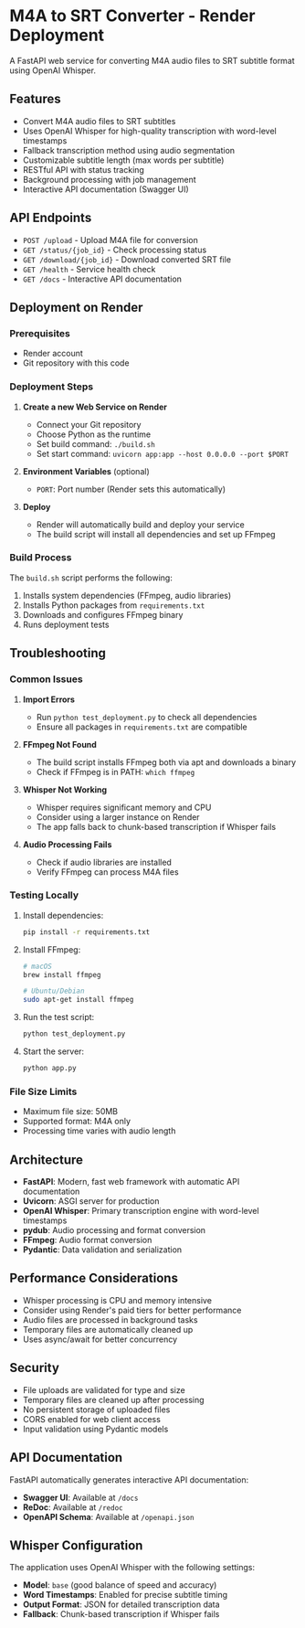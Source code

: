 <!-- @format -->

# M4A to SRT Converter - Render Deployment

A FastAPI web service for converting M4A audio files to SRT subtitle format using OpenAI Whisper.

## Features

- Convert M4A audio files to SRT subtitles
- Uses OpenAI Whisper for high-quality transcription with word-level timestamps
- Fallback transcription method using audio segmentation
- Customizable subtitle length (max words per subtitle)
- RESTful API with status tracking
- Background processing with job management
- Interactive API documentation (Swagger UI)

## API Endpoints

- `POST /upload` - Upload M4A file for conversion
- `GET /status/{job_id}` - Check processing status
- `GET /download/{job_id}` - Download converted SRT file
- `GET /health` - Service health check
- `GET /docs` - Interactive API documentation

## Deployment on Render

### Prerequisites

- Render account
- Git repository with this code

### Deployment Steps

1. **Create a new Web Service on Render**

   - Connect your Git repository
   - Choose Python as the runtime
   - Set build command: `./build.sh`
   - Set start command: `uvicorn app:app --host 0.0.0.0 --port $PORT`

2. **Environment Variables** (optional)

   - `PORT`: Port number (Render sets this automatically)

3. **Deploy**
   - Render will automatically build and deploy your service
   - The build script will install all dependencies and set up FFmpeg

### Build Process

The `build.sh` script performs the following:

1. Installs system dependencies (FFmpeg, audio libraries)
2. Installs Python packages from `requirements.txt`
3. Downloads and configures FFmpeg binary
4. Runs deployment tests

## Troubleshooting

### Common Issues

1. **Import Errors**

   - Run `python test_deployment.py` to check all dependencies
   - Ensure all packages in `requirements.txt` are compatible

2. **FFmpeg Not Found**

   - The build script installs FFmpeg both via apt and downloads a binary
   - Check if FFmpeg is in PATH: `which ffmpeg`

3. **Whisper Not Working**

   - Whisper requires significant memory and CPU
   - Consider using a larger instance on Render
   - The app falls back to chunk-based transcription if Whisper fails

4. **Audio Processing Fails**
   - Check if audio libraries are installed
   - Verify FFmpeg can process M4A files

### Testing Locally

1. Install dependencies:

   ```bash
   pip install -r requirements.txt
   ```

2. Install FFmpeg:

   ```bash
   # macOS
   brew install ffmpeg

   # Ubuntu/Debian
   sudo apt-get install ffmpeg
   ```

3. Run the test script:

   ```bash
   python test_deployment.py
   ```

4. Start the server:
   ```bash
   python app.py
   ```

### File Size Limits

- Maximum file size: 50MB
- Supported format: M4A only
- Processing time varies with audio length

## Architecture

- **FastAPI**: Modern, fast web framework with automatic API documentation
- **Uvicorn**: ASGI server for production
- **OpenAI Whisper**: Primary transcription engine with word-level timestamps
- **pydub**: Audio processing and format conversion
- **FFmpeg**: Audio format conversion
- **Pydantic**: Data validation and serialization

## Performance Considerations

- Whisper processing is CPU and memory intensive
- Consider using Render's paid tiers for better performance
- Audio files are processed in background tasks
- Temporary files are automatically cleaned up
- Uses async/await for better concurrency

## Security

- File uploads are validated for type and size
- Temporary files are cleaned up after processing
- No persistent storage of uploaded files
- CORS enabled for web client access
- Input validation using Pydantic models

## API Documentation

FastAPI automatically generates interactive API documentation:

- **Swagger UI**: Available at `/docs`
- **ReDoc**: Available at `/redoc`
- **OpenAPI Schema**: Available at `/openapi.json`

## Whisper Configuration

The application uses OpenAI Whisper with the following settings:

- **Model**: `base` (good balance of speed and accuracy)
- **Word Timestamps**: Enabled for precise subtitle timing
- **Output Format**: JSON for detailed transcription data
- **Fallback**: Chunk-based transcription if Whisper fails
